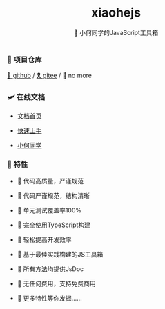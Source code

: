 <div align="center">
  <h1>xiaohejs</h1>
  <span>🎈 小何同学的JavaScript工具箱</span>
</div>

<br>

### 🚁 项目仓库

[🎈 github](https://github.com/MyHdg0601/xiaohejs) / [🎗️ gitee](https://gitee.com/MyHdg/xiaohejs) / 🎃 no more

### 🛩️ 在线文档

- [文档首页](https://myhdg0601.github.io/xiaohejs-document)

- [快速上手](https://myhdg0601.github.io/xiaohejs-document/guide/getting-started.html)

- [小何同学](https://myhdg0601.github.io/xiaohejs-document/about/xiaohe.html)

### 🎉 特性

- 🍔 代码高质量，严谨规范

- 🍚 代码严谨规范，结构清晰

- 🍖 单元测试覆盖率100%

- 🍜 完全使用TypeScript构建

- 🍙 轻松提高开发效率

- 🍟 基于最佳实践构建的JS工具箱

- 🧀 所有方法均提供JsDoc

- 🍳 无任何费用，支持免费商用

- 🥗 更多特性等你发掘……